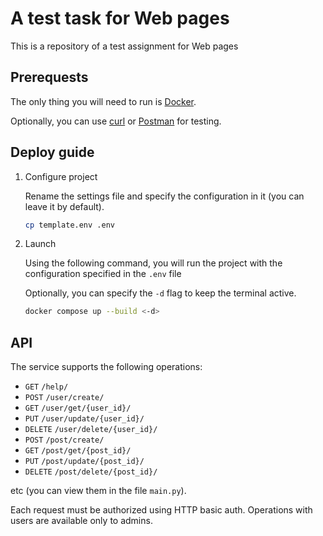 # A test task for Web pages

This is a repository of a test assignment for Web pages


## Prerequests

The only thing you will need to run is [Docker](https://www.docker.com/).

Optionally, you can use [curl](https://curl.se/) or [Postman](https://www.postman.com/) for testing.


## Deploy guide

1. Configure project

    Rename the settings file and specify the configuration in it (you can leave it by default).

    ```bash
    cp template.env .env
    ```

2. Launch

    Using the following command, you will run the project with the configuration specified in the `.env` file

    Optionally, you can specify the `-d` flag to keep the terminal active.

    ```bash
    docker compose up --build <-d>
    ```

## API

The service supports the following operations:

- `GET` `/help/`
- `POST` `/user/create/`
- `GET` `/user/get/{user_id}/`
- `PUT` `/user/update/{user_id}/`
- `DELETE` `/user/delete/{user_id}/`
- `POST` `/post/create/`
- `GET` `/post/get/{post_id}/`
- `PUT` `/post/update/{post_id}/`
- `DELETE` `/post/delete/{post_id}/`

etc (you can view them in the file `main.py`).

Each request must be authorized using HTTP basic auth. Operations with users are available only to admins.
